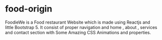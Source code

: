 # food-origin
FoodieWe is a Food restaurant Website which is made using Reactjs and little Bootstrap 5. It consist of proper navigation and home , about , services and contact section with Some Amazing CSS Animations and properties.

